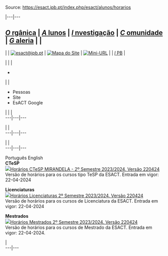 Source: https://esact.ipb.pt/index.php/esact/alunos/horarios

|---|---  
  
[_O_ rgânica](/index.php/esact/organica "Orgânica") | [_A_ lunos](/index.php/esact/alunos "Alunos") | [_I_ nvestigação](/index.php/esact/investigacao "Investigação") | [_C_ omunidade](/index.php/esact/comunidade "Comunidade") | [_G_ aleria](/index.php/esact/galeria "Galeria") |  |   
---  
|  | [![esact@ipb.pt](/templates/esact-template-alunos/images/mail.png)](mailto:esact@ipb.pt?subject=Portal%20ESACT "esact@ipb.pt") | [![Mapa do Site](/templates/esact-template-alunos/images/mapa.png)](/index.php/esact-map "Mapa do Site") | [![Mini-URL](/templates/esact-template-alunos/images/miniurl.png)](javascript:; "Mini-URL") |  | [_I_ PB](http://www.ipb.pt "Instituto Politécnico de Bragança") |   
  
  

  

  
  
  
  
  
  
  
  
  
  
  
  
  
  
|   |  | 

  *   

|  | 

  * Pessoas
  * Site
  * EsACT Google

|  |  |   
---|---|---  
  
|  |   
---|---|---  
  
|  |   
---|---|---  
  
  
Português  English  
**CTeSP**  
![](/plugins/content/webdocs/imagens/icons/pdf.gif)[Horários CTeSP MIRANDELA -
2º Semestre 2023/2024. Versão
220424](https://webdocs.ipb.pt/portal/download?docId=11490)  
Versão de horários para os cursos tipo TeSP da ESACT. Entrada em vigor:
22-04-2024  
  
  
**Licenciaturas**  
![](/plugins/content/webdocs/imagens/icons/pdf.gif)[Horários Licenciaturas 2º
Semestre 2023/2024. Versão
220424](https://webdocs.ipb.pt/portal/download?docId=11493)  
Versão de horários para os cursos de Licenciatura da ESACT. Entrada em vigor:
22-04-2024  
  
  
**Mestrados**  
![](/plugins/content/webdocs/imagens/icons/pdf.gif)[Horários Mestrados 2º
Semestre 2023/2024. Versão
220424](https://webdocs.ipb.pt/portal/download?docId=11494)  
Versão de horários para os cursos de Mestrado da ESACT. Entrada em vigor:
22-04-2024.  
  
|  
---|---  
  

